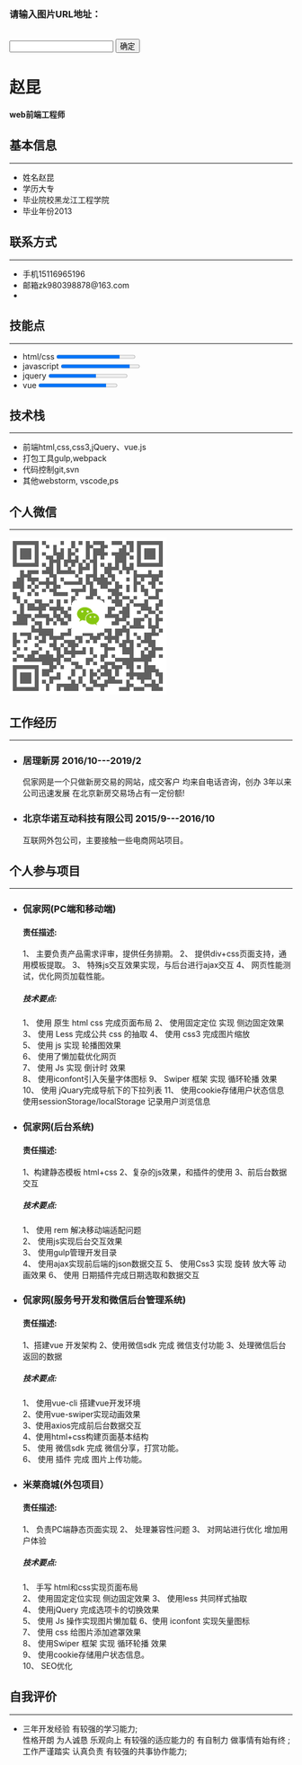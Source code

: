 <html lang="en">
<head>
    <meta charset="UTF-8">
    <title>赵昆的简历</title>
    <link rel="stylesheet" href="static/css/style.css">
    <link rel="stylesheet" href="https://cdnjs.cloudflare.com/ajax/libs/remodal/1.1.0/remodal.css">
    <link rel="stylesheet" href="https://cdnjs.cloudflare.com/ajax/libs/remodal/1.1.0/remodal-default-theme.min.css">
    <style>
        .left-label{
            width: 95px
        }
        .label-value{
            width: auto;
        }
        .container{
            height: auto;
        }
    </style>
</head>

<body>
    <div class="container" id="cv">
        <div class="side">
            <div class="me">
                <div class="portrait"></div>
                <div class="remodal remodal-img" data-remodal-id="portrait-modal">
                    <h3>请输入图片URL地址：</h3>
                    <br/>
                    <input type="text" id="avatar-url">
                    <button data-remodal-action="confirm" class="remodal-confirm">确定</button>
                </div>
                <h1 id="username" >赵昆</h1>
                <h4 id="persona-tag" >web前端工程师</h4>
            </div>
            <div class="profile info-unit">
                <h2 class="info-header"><i class="iconfont icon-person"></i> <span class="info-title">基本信息</span></h2>
                <hr>
                <ul class="info-list">
                    <li>
                        <label class="left-label">姓名</label><span class="label-value">赵昆</span></li>
                    <li>
                        <label class="left-label">学历</label><span class="label-value">大专</span></li>
                    <li>
                        <label class="left-label">毕业院校</label><span class="label-value">黑龙江工程学院</span></li>
                    <li>
                        <label class="left-label">毕业年份</label><span class="label-value">2013</span></li>
                </ul>
            </div>
            <div class="contact info-unit">
                <h2 class="info-header"><i class="iconfont icon-call"></i> <span class="info-title">联系方式</span></h2>
                <hr>
                <ul class="info-list">
                    <li>
                        <label class="left-label">手机</label><span class="label-value">15116965196</span>
                    <li>
                        <label class="left-label">邮箱</label><span class="label-value">zk980398878@163.com</span>
                    <li>
                </ul>
            </div>
            <div class="skill info-unit">
                <h2 class="info-header"><i class="iconfont icon-star"></i> <span class="info-title">技能点</span></h2>
                <hr>
                <ul class="progress-list">
                    <li>
                        <label class="left-label">html/css</label>
                        <progress value="80" max="100"></progress>
                    </li>
                    <li>
                        <label class="left-label">javascript</label>
                        <progress value="70" max="80"></progress>
                    </li>
                    <li>
                        <label class="left-label">jquery</label>
                        <progress value="60" max="100"></progress>
                    </li>
                    <li>
                        <label class="left-label">vue</label>
                        <progress value="60" max="70"></progress>
                    </li>
                </ul>
            </div>
            <div class="stack info-unit">
                <h2 class="info-header"><i class="iconfont icon-build"></i> <span class="info-title">技术栈</span></h2>
                <hr>
                <ul class="stack-list">
                    <li>
                        <label class="left-label">前端</label><span class="label-value">html,css,css3,jQuery、vue.js</span
                            ></li>
                    </li>
                    <li>
                        <label class="left-label">打包工具</label><span class="label-value">gulp,webpack</span>
                    </li>
                    </li>
                    <li>
                        <label class="left-label">代码控制</label><span class="label-value">git,svn</span>
                    </li>
                    </li>
                    <li>
                        <label class="left-label">其他</label><span class="label-value">webstorm, vscode,ps</span>
                    </li>
                    </li>
                </ul>
            </div>
            <div class="code info-unit">
                <h2 class="info-header"><i class="iconfont icon-weixin"></i><span class="info-title">个人微信</span></h2>
                <hr>
                <div class="weixin">
                    <img src="static/image/weixin.png" alt="">
                </div>
            </div>
        </div>
        <div class="main">
            <div class="work info-unit right-list">
                <h2 class="info-header"><i class="iconfont icon-work"></i> <span class="info-title">工作经历</span></h2>
                <hr>
                <ul class="experience-list">
                    <li>
                        <h3>居理新房 2016/10---2019/2</h3>
                        <p>侃家网是一个只做新房交易的网站，成交客户 均来自电话咨询，创办 3年以来公司迅速发展 在北京新房交易场占有一定份额!
                        </p>
                    </li>
                    <li>
                        <h3>北京华诺互动科技有限公司 2015/9---2016/10</h3>
                        <p>互联网外包公司，主要接触一些电商网站项目。
                        </p>
                    </li>
                </ul class="experience-list">
            </div>
            <div class="project info-unit right-list">
                <h2 class="info-header"><i class="iconfont icon-project"></i> <span class="info-title">个人参与项目</span></h2>
                <hr>
                <ul class="experience-list">
                    <li>
                        <h3>侃家网(PC端和移动端)</h3>
                        <h4>责任描述:</h4>
                        <p>
                        1、 主要负责产品需求评审，提供任务排期。 2、 提供div+css页面支持，通用模板提取。 3、 特殊js交互效果实现，与后台进行ajax交互 4、 网页性能测试，优化网页加载性能。
                            <br/>
                        </p>
                        <h5>技术要点:</h5>
                        <p>
                            1、 使用 原生 html css 完成页面布局 2、 使用固定定位 实现 侧边固定效果 3、 使用 Less 完成公共 css 的抽取 4、 使用 css3 完成图片缩放 <br>
                            5、 使用 js 实现 轮播图效果<br>
                            6、 使用了懒加载优化网页<br>
                            7、 使用 Js 实现 倒计时 效果<br>
                            8、 使用iconfont引入矢量字体图标 9、 Swiper 框架 实现 循环轮播 效果<br>
                            10、 使用 jQuary完成导航下的下拉列表 11、 使用cookie存储用户状态信息<br>
                            使用sessionStorage/localStorage 记录用户浏览信息<br>
                        </p>
                    </li>
                    <li>
                        <h3>侃家网(后台系统)</h3>
                        <h4>责任描述:</h4>
                        <p>
                            1、构建静态模板 html+css 2、复杂的js效果，和插件的使用 3、前后台数据交互
                            <br />
                        </p>
                        <h5>技术要点:</h5>
                        <p>
                            1、 使用 rem 解决移动端适配问题 <br>
                            2、 使用js实现后台交互效果<br>
                            3、 使用gulp管理开发目录<br>
                            4、 使用ajax实现前后端的json数据交互 5、 使用Css3 实现 旋转 放大等 动画效果 6、 使用 日期插件完成日期选取和数据交互<br>
                        </p>
                    </li>
                    <li>
                        <h3>侃家网(服务号开发和微信后台管理系统)</h3>
                        <h4>责任描述:</h4>
                        <p>
                            1、搭建vue 开发架构 2、使用微信sdk 完成 微信支付功能 3、处理微信后台返回的数据
                            <br />
                        </p>
                        <h5>技术要点:</h5>
                        <p>
                            1、 使用vue-cli 搭建vue开发环境<br> 2、使用vue-swiper实现动画效果<br>
                             3、使用axios完成前后台数据交互<br> 4、使用html+css构建页面基本结构<br>
                            5、 使用 微信sdk 完成 微信分享，打赏功能。<br> 6、 使用 插件 完成 图片上传功能。
                        </p>
                    </li>
                    <li>
                        <h3>米莱商城(外包项目）</h3>
                        <h4>责任描述:</h4>
                        <p>
                            1、 负责PC端静态页面实现
                            2、 处理兼容性问题
                            3、 对网站进行优化 增加用户体验
                            <br />
                        </p>
                        <h5>技术要点:</h5>
                        <p>
                        1、 手写 html和css实现页面布局<br>
                        2、 使用固定定位实现 侧边固定效果 3、 使用less 共同样式抽取<br>
                        4、 使用jQuery 完成选项卡的切换效果 <br>5、 使用 Js 操作实现图片懒加载 6、使用 iconfont 实现矢量图标<br>
                        7、 使用 css 给图片添加遮罩效果<br>
                        8、 使用Swiper 框架 实现 循环轮播 效果<br> 9、 使用cookie存储用户状态信息。<br>
                        10、 SEO优化
                        </p>
                    </li>
                </ul>
            </div>
            <div class="aboutme info-unit right-paragraph">
                <h2 class="info-header"><i class="iconfont icon-project"></i> <span class="info-title">自我评价</span></h2>
                <hr>
                <ul class="experience-list">
                    <li>
                        <p>
                            三年开发经验 有较强的学习能力; <br>
                            性格开朗 为人诚恳 乐观向上 有较强的适应能力的 有自制力 做事情有始有终 ;<br>
                            工作严谨踏实 认真负责 有较强的共事协作能力;<br>
                        </p>
                    </li>
                </ul>
            </div>
        </div>
    </div>
</body>
</html>
